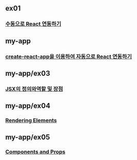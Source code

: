 ## ex01
### [수동으로 React 연동하기](https://github.com/YuumiNam/reactStudy/tree/master/%EC%98%88%EC%A0%9C/ex01)

## my-app
### [create-react-app을 이용하여 자동으로 React 연동하기](https://github.com/YuumiNam/reactStudy/tree/master/%EC%98%88%EC%A0%9C/my-app)

## my-app/ex03
### [JSX의 정의와역할 및 장점](https://github.com/YuumiNam/reactStudy/tree/master/%EC%98%88%EC%A0%9C/my-app/src/ex03)

## my-app/ex04
### [Rendering Elements](https://github.com/YuumiNam/reactStudy/tree/master/%EC%98%88%EC%A0%9C/my-app/src/ex04)

## my-app/ex05
### [Components and Props](https://github.com/YuumiNam/reactStudy/tree/master/%EC%98%88%EC%A0%9C/my-app/src/ex05)
